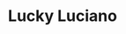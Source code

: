 ---
layout: post
title: Lucky Luciano
director: Francesco Rosi
year: 1973
cover: https://images.mubicdn.net/images/film/28206/cache-19417-1605206335/image-w1280.jpg
---